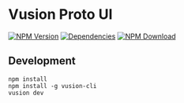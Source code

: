 # Vusion Proto UI

[![NPM Version][npm-img]][npm-url]
[![Dependencies][david-img]][david-url]
[![NPM Download][download-img]][download-url]

[npm-img]: http://img.shields.io/npm/v/proto-ui.vusion.svg?style=flat-square
[npm-url]: http://npmjs.org/package/proto-ui.vusion
[david-img]: http://img.shields.io/david/vusion/proto-ui.svg?style=flat-square
[david-url]: https://david-dm.org/vusion/proto-ui
[download-img]: https://img.shields.io/npm/dm/proto-ui.vusion.svg?style=flat-square
[download-url]: https://npmjs.org/package/proto-ui.vusion

## Development

``` shell
npm install
npm install -g vusion-cli
vusion dev
```
